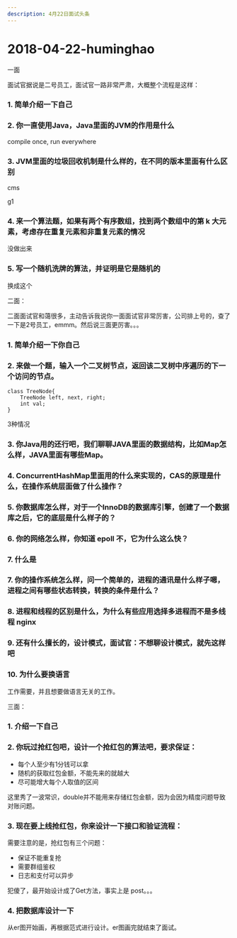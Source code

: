 ```yaml
---
description: 4月22日面试头条
---
```


# 2018-04-22-huminghao

一面

面试官据说是二号员工，面试官一路非常严肃，大概整个流程是这样：

### 1. 简单介绍一下自己



### 2. 你一直使用Java，Java里面的JVM的作用是什么

compile once, run everywhere

### 3. JVM里面的垃圾回收机制是什么样的，在不同的版本里面有什么区别

cms

g1

### 4. 来一个算法题，如果有两个有序数组，找到两个数组中的第 k 大元素，考虑存在重复元素和非重复元素的情况

没做出来

### 5. 写一个随机洗牌的算法，并证明是它是随机的

换成这个



二面：

二面面试官和蔼很多，主动告诉我说你一面面试官非常厉害，公司排上号的，查了一下是2号员工，emmm。然后说三面更厉害。。。

### 1. 简单介绍一下你自己



### 2. 来做一个题，输入一个二叉树节点，返回该二叉树中序遍历的下一个访问的节点。

```text
class TreeNode{
    TreeNode left, next, right;
    int val;
}
```

3种情况

### 3. 你Java用的还行吧，我们聊聊JAVA里面的数据结构，比如Map怎么样，JAVA里面有哪些Map。



### 4. ConcurrentHashMap里面用的什么来实现的，CAS的原理是什么，在操作系统层面做了什么操作？



### 5. 你数据库怎么样，对于一个InnoDB的数据库引擎，创建了一个数据库之后，它的底层是什么样子的？



### 6. 你的网络怎么样，你知道 epoll 不，它为什么这么快？

### 7. 什么是



### 7. 你的操作系统怎么样，问一个简单的，进程的通讯是什么样子嗯，进程之间有哪些状态转换，转换的条件是什么？



### 8. 进程和线程的区别是什么，为什么有些应用选择多进程而不是多线程 nginx



### 9. 还有什么擅长的，设计模式，面试官：不想聊设计模式，就先这样吧



### 10. 为什么要换语言

工作需要，并且想要做语言无关的工作。



三面：

### 1. 介绍一下自己



### 2. 你玩过抢红包吧，设计一个抢红包的算法吧，要求保证：

* 每个人至少有1分钱可以拿
* 随机的获取红包金额，不能先来的就越大
* 尽可能增大每个人取值的区间

这里秀了一波常识，double并不能用来存储红包金额，因为会因为精度问题导致对账问题。



### 3. 现在要上线抢红包，你来设计一下接口和验证流程：

需要注意的是，抢红包有三个问题：

* 保证不能重复抢
* 需要群组鉴权
* 日志和支付可以异步

犯傻了，最开始设计成了Get方法，事实上是 post。。。

### 4. 把数据库设计一下

从er图开始画，再根据范式进行设计。er图画完就结束了面试。

